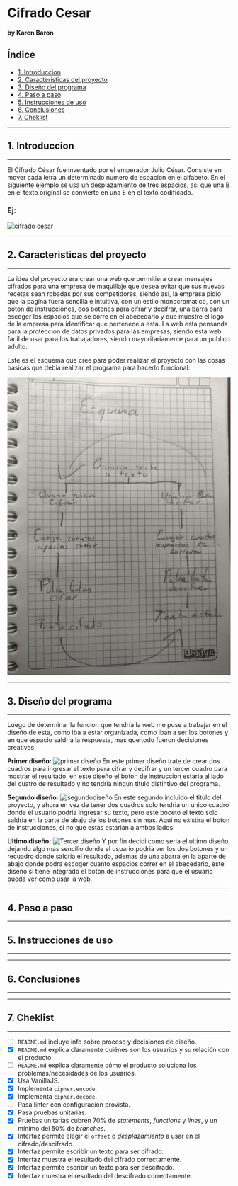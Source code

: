 # Cifrado Cesar
**by Karen Baron**

## Índice

* [1. Introduccion](#1-introduccion)
* [2. Caracteristicas del proyecto](#2-caracteristicas-del-proyecto)
* [3. Diseño del programa](#3-diseño-del-programa)
* [4. Paso a paso](#4-paso-a-paso)
* [5. Instrucciones de uso](#5-instrucciones-de-uso)
* [6. Conclusiones](#6-conclusiones)
* [7. Cheklist](#7-cheklist)

                
----

## 1. Introduccion
-------------

El Cifrado César fue inventado por el emperador Julio César. Consiste en mover cada letra un determinado numero de espacion en el alfabeto. En el siguiente ejemplo se usa un desplazamiento de tres espacios, asi que una B en el texto original se convierte en una E en el texto codificado.

### Ej:

![cifrado cesar](https://upload.wikimedia.org/wikipedia/commons/thumb/2/2b/Caesar3.svg/1920px-Caesar3.svg.png)


-------------


## 2. Caracteristicas del proyecto
-------------

La idea del proyecto era crear una web que permitiera crear mensajes cifrados para una empresa de maquillaje que desea evitar que sus nuevas recetas sean robadas por sus competidores, siendo asi, la empresa pidio que la pagina fuera sencilla e intuitiva, con un estilo monocromatico, con un boton de instrucciones, dos botones para cifrar y decifrar, una barra para escoger los espacios que se corre en el abecedario y que muestre el logo de la empresa para identificar que pertenece a esta. La web esta pensanda para la proteccion de datos privados para las empresas, siendo esta web facil de usar para los trabajadores, siendo mayoritariamente para un publico adulto.

Este es el esquema que cree para poder realizar el proyecto con las cosas basicas que debia realizar el programa para hacerlo funcional:

![esquema proyecto](src/img/esquema.jpg)

-------------

## 3. Diseño del programa
-------------

Luego de determinar la funcion que tendria la web me puse a trabajar en el diseño de esta, como iba a estar organizada, como iban a ser los botones y en que espacio saldria la respuesta, mas que todo fueron decisiones creativas.


**Primer diseño:**
![primer diseño](src/img/primerdiseño.png)
En este primer diseño trate de crear dos cuadros para ingresar el texto para cifrar y decifrar y un tercer cuadro para mostrar el resultado, en este diseño el boton de instruccion estaria al lado del cuatro de resultado y no tendria ningun titulo distintivo del programa.

**Segundo diseño:**
![segundodiseño](src/img/segundodiseño.png)
En este segundo incluido el titulo del proyecto, y ahora en vez de tener dos cuadros solo tendria un unico cuadro donde el usuario podria ingresar su texto, pero este boceto el texto solo saldria en la parte de abajo de los botones sin mas. Aqui no existira el boton de instrucciones, si no que estas estarian a ambos lados.

**Ultimo diseño:**
![Tercer diseño](src/img/tercerdiseño.png)
Y por fin decidi como seria el ultimo diseño, dejando algo mas sencillo donde el usuario podria ver los dos botones y un recuadro donde saldria el resultado, ademas de una abarra en la aparte de abajo donde podra escoger cuanto espacios correr en el abecedario, este diseño si tiene integrado el boton de instrucciones para que el usuario pueda ver como usar la web.

-------------

## 4. Paso a paso
-------------

## 5. Instrucciones de uso
-------------

-------------

## 6. Conclusiones
-------------

-------------

## 7. Cheklist
-------------

* [ ] `README.md` incluye info sobre proceso y decisiones de diseño.
* [x] `README.md` explica claramente quiénes son los usuarios y su relación con
  el producto.
* [ ] `README.md` explica claramente cómo el producto soluciona los
  problemas/necesidades de los usuarios.
* [X] Usa VanillaJS.
* [X] Implementa `cipher.encode`.
* [X] Implementa `cipher.decode`.
* [ ] Pasa linter con configuración provista.
* [X] Pasa pruebas unitarias.
* [X] Pruebas unitarias cubren 70% de _statements_, _functions_ y _lines_, y un
  mínimo del 50% de _branches_.
* [X] Interfaz permite elegir el `offset` o _desplazamiento_ a usar en el
  cifrado/descifrado.
* [X] Interfaz permite escribir un texto para ser cifrado.
* [X] Interfaz muestra el resultado del cifrado correctamente.
* [X] Interfaz permite escribir un texto para ser descifrado.
* [X] Interfaz muestra el resultado del descifrado correctamente.